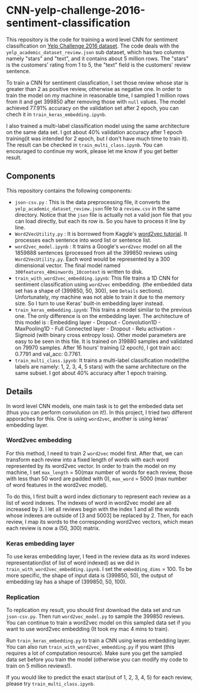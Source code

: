 # CNN-yelp-challenge-2016-sentiment-classification
This repository is the code for training a word level CNN for sentiment classification on [Yelp Challenge 2016 dataset](https://www.yelp.com/dataset_challenge). The code deals with the `yelp_academic_dataset_review.json` sub dataset, which has two columns namely "stars" and "text", and it contains about 5 million rows. The "stars" is the customers' rating from 1 to 5, the "text" field is the customers' review sentence. 

To train a CNN for sentiment classfication, I set those review whose star is greater than 2 as positive review, otherwise as negative one. In order to train the model on my machine in reasonable time, I sampled 1 million rows from it and get 399850 after removing those with `null` values. The model achieved 77.91% accuracy on the validation set after 2 epoch, you can chech it in `train_keras_embedding.ipynb`.

I also trained a multi-label classification model using the same architecture on the same data set. I got about 40% validation accuracy after 1 epoch training(it was intended for 2 epoch, but I don't have much time to train it). The result can be checked in `train_multi_class.ipynb`. You can encouraged to continue my work, please let me know if you get better result.

## Components
This repository contains the following components:
* `json-csv.py` : This is the data preprocessing file, it converts the `yelp_academic_dataset_review.json` file to a `review.csv` in the same directory. Notice that the `json` file is actually not a valid json file that you can load directly, but each its row is. So you have to process it line by line.
* `Word2VecUtility.py` : It is borrowed from Kaggle's [word2vec tutorial](https://github.com/wendykan/DeepLearningMovies). It processes each sentence into word list or sentence list.
* `word2vec_model.ipynb` : It trains a Google's `word2vec` model on all the 1859888 sentences (processed from all the 399850 reviews using `Word2VecUtility.py`. Each word would be represented by a 300 dimensional vector. The final model named `300features_40minwords_10context` is written to disk.
* `train_with_word2vec_embedding.ipynb`: This file trains a 1D CNN for sentiment classification using `word2vec` embedding. (the embedded data set has a shape of (399850, 50, 300), see `Details` sections). Unfortunately, my machine was not able to train it due to the memory size. So I turn to use Keras' built-in embedding layer instead.
* `train_keras_embedding.ipynb`: This trains a model similar to the previous one. The only difference is on the embedding layer. The architecture of this model is : Embedding layer - Dropout - Convolution1D - MaxPooling1D - Full Connected layer - Dropout - Relu activation - Sigmoid (with binary cross entropy loss). Other model parameters are easy to be seen in this file. It is trained on 319880 samples and validated on 79970 samples. After 16 hours' training (2 epoch), I got train acc: 0.7791 and val_acc: 0.7761.
* `train_multi_class.ipynb`: It trains a multi-label classification model(the labels are namely: 1, 2, 3, 4, 5 stars) with the same architecture on the same subset. I got about 40% accuracy after 1 epoch training.

## Details
In word level CNN models, one main task is to get the embeded data set (thus you can perform convolution on it!). In this project, I tried two different apporaches for this. One is using `word2vec`, another is using keras' embedding layer.</br>

### Word2vec embedding

For this method, I need to train 2 `word2vec` model first. After that, we can transform each review into a fixed length of words with each word represented by its word2vec vector. In order to train the model on my machine, I set `max_length` = 50(max number of words for each review, those with less than 50 word are padded with 0), `max_word` = 5000 (max number of word features in the word2vec model).</br>

To do this, I first built a word index dictionary to represent each review as a list of word indexes. The indexes of word in word2vec model are all increased by 3. I let all reviews begin with the index 1 and all the words whose indexes are outside of [3 and 5003] be replaced by 2. Then, for each review, I map its words to the corresponding word2vec vectors, which mean each review is now a (50, 300) matrix.

### Keras embedding layer

To use keras embedding layer, I feed in the review data as its word indexes representation(list of list of word indexed) as we did in `train_with_word2vec_embedding.ipynb`. I set the `embedding_dims` = 100. To be more specific, the shape of input data is (399850, 50), the output of embedding lay has a shape of (399850, 50, 100).

### Replication

To replication my result, you should first download the data set and run `json-csv.py`. Then run `word2vec_model.py` to sample the 399850 reviews. You can continue to train a word2vec model on this sampled data set if you want to use word2vec embedding (It took my mac 4 mins to train).</br>

Run `train_keras_embedding.py` to train a CNN using keras embedding layer. You can also run `train_with_word2vec_embedding.py` if you want (this requires a lot of computation resource). Make sure you get the sampled data set before you train the model (otherwise you can modify my code to train on 5 million reviews!).</br>

If you would like to predict the exact star(out of 1, 2, 3, 4, 5) for each review, please try `train_multi_class.ipynb`.
